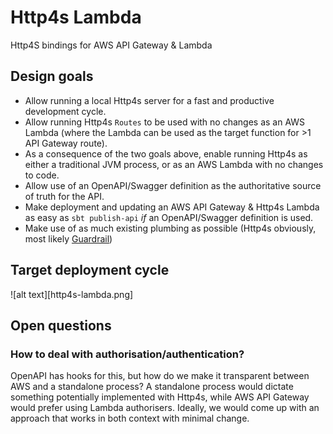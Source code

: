 # Http4s Lambda
Http4S bindings for AWS API Gateway &amp; Lambda

## Design goals
* Allow running a local Http4s server for a fast and productive development cycle.
* Allow running Http4s `Routes` to be used with no changes as an AWS Lambda (where the Lambda can be used as the target function for >1 API Gateway route).
* As a consequence of the two goals above, enable running Http4s as either a traditional JVM process, or as an AWS Lambda with no changes to code.
* Allow use of an OpenAPI/Swagger definition as the authoritative source of truth for the API.
* Make deployment and updating an AWS API Gateway & Http4s Lambda as easy as `sbt publish-api` _if_ an OpenAPI/Swagger definition is used.
* Make use of as much existing plumbing as possible (Http4s obviously, most likely [Guardrail](https://guardrail.dev))

## Target deployment cycle
![alt text][http4s-lambda.png]

## Open questions
### How to deal with authorisation/authentication?
OpenAPI has hooks for this, but how do we make it transparent between AWS and a standalone process?
A standalone process would dictate something potentially implemented with Http4s, while AWS API Gateway would prefer using Lambda authorisers.
Ideally, we would come up with an approach that works in both context with minimal change.
